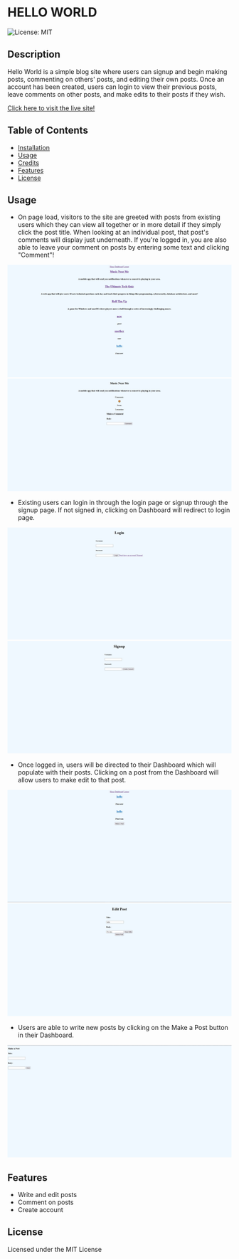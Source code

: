# HELLO WORLD

![License: MIT](https://img.shields.io/badge/License-MIT-yellow.svg)

## Description

Hello World is a simple blog site where users can signup and begin making posts, commenting on others' posts, and editing their own posts. Once an account has been created, users can login to view their previous posts, leave comments on other posts, and make edits to their posts if they wish.

[Click here to visit the live site!](https://hello-world-blogsite.herokuapp.com/)

## Table of Contents

- [Installation](#installation)  
- [Usage](#usage)  
- [Credits](#credits)  
- [Features](#features)  
- [License](#license)  

## Usage

- On page load, visitors to the site are greeted with posts from existing users which they can view all together or in more detail if they simply click the post title. When looking at an individual post, that post's comments will display just underneath. If you're logged in, you are also able to leave your comment on posts by entering some text and clicking "Comment"!

![home](./assets/loggedinhome.jpg)
![singlepost](./assets/singlepost.jpg)

- Existing users can login in through the login page or signup through the signup page. If not signed in, clicking on Dashboard will redirect to login page.

![login](./assets/login.jpg)
![signup](./assets/signup.jpg)

- Once logged in, users will be directed to their Dashboard which will populate with their posts. Clicking on a post from the Dashboard will allow users to make edit to that post.

![dashboard](./assets/dashboard.jpg)
![edit](./assets/edit.jpg)

- Users are able to write new posts by clicking on the Make a Post button in their Dashboard.

![new post](./assets/newpost.jpg)

## Features
- Write and edit posts
- Comment on posts
- Create account

## License

Licensed under the MIT License